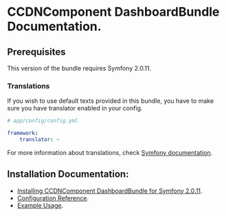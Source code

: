 CCDNComponent DashboardBundle Documentation.
============================================

## Prerequisites

This version of the bundle requires Symfony 2.0.11. 

### Translations

If you wish to use default texts provided in this bundle, you have to make sure you have translator enabled in your config.

``` yaml
# app/config/config.yml

framework:
    translator: ~
```

For more information about translations, check [Symfony documentation](http://symfony.com/doc/current/book/translation.html).

## Installation Documentation:

- [Installing CCDNComponent DashboardBundle for Symfony 2.0.11](install.md).
- [Configuration Reference](configuration_reference.md).
- [Example Usage](example_usage.md).
